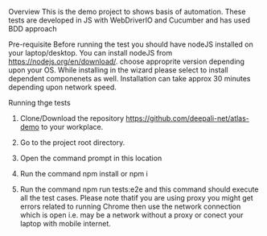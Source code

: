 Overview
This is the demo project to shows basis of automation. These tests are developed in JS with WebDriverIO and Cucumber and has used BDD approach
 
Pre-requisite
Before running the test you should have nodeJS installed on your laptop/desktop.
You can install nodeJS from https://nodejs.org/en/download/. choose approprite version depending upon your OS.
While installing in the wizard please select to install dependent componenets as well.
Installation can take approx 30 minutes depending upon network speed.

Running thge tests
 
1. Clone/Download the repository https://github.com/deepali-net/atlas-demo to your workplace.

2. Go to the project root directory.

3. Open the command prompt in this location

4. Run the command npm install or npm i

5. Run the command npm run tests:e2e and this command should execute all the test cases. Please note thatif you are using proxy you might get errors related to running Chrome then use the network connection which is open i.e. may be a network without a proxy or conect your laptop with mobile internet. 
